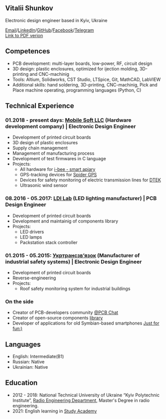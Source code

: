 ## Vitalii Shunkov

Electronic design engineer based in Kyiv, Ukraine

[Email](mailto:vtlshnkv@gmail.com)/[LinkedIn](https://www.linkedin.com/in/vitalii-shunkov/)/[GitHub](https://github.com/vitalii17)/[Facebook](https://www.facebook.com/vitalii.shunkov)/[Telegram](https://t.me/iilativ)  
[Link to PDF verion](https://raw.githubusercontent.com/vitalii17/my-cv/gh-pages/my-cv.pdf)

## Competences
- PCB development: multi-layer boards, low-power, RF, circuit design
- 3D design: plastic enclosures, optimized for ijection molding, 3D-printing and CNC-machinig
- Tools: Altium, Solidworks, CST Studio, LTSpice, Git, MathCAD, LabVIEW
- Additional skills: hand soldering, 3D-printing, CNC-machinig, Pick and Place machine operating, programming languages (Python, C)

## Technical Experience

### 01.2018 - present days: [Mobile Soft LLC](http://mobilesoft.com.ua/) (Hardware development company) | Electronic Design Engineer 
- Development of printed circuit boards
- 3D design of plastic enclosures
- Supply chain management
- Management of manufacturing process
- Development of test firmwares in C language
- Projects:
  - All hardware for [i-bee - smart apiary](https://www.i-bee.net/)
  - GPS-tracking devices for [Spider GPS](https://track-me.org/)
  - Devices for safety monitoring of electric transmission lines for [DTEK](https://dtek.com/)
  - Ultrasonic wind sensor

### 08.2016 - 05.2017: [LDI Lab](http://ldi.ua) (LED lighting manufacturer) | PCB Design Engineer
- Development of printed circuit boards
- Development and maintainig of components library 
- Projects:
  - LED drivers
  - LED lamps
  - Packstation stack controller

### 01.2015 - 05.2015: [Укртрансзв’язок](http://utz.com.ua/) (Manufacturer of industrial safety systems) | Electronic Design Engineer
- Development of printed circuit boards
- Reverse-engineering
- Projects:
  - Roof safety monitoring system for industrial buildings

### On the side
- Creator of PCB-developers community [@PCB Chat](https://t.me/pcb_chat)
- Creator of open-source components [library](https://github.com/Vitalii17/SVLib)
- Developer of applications for old Symbian-based smartphones [Just for fun:)](https://applist.schumi1331.de/publisher/Vitalii%20Shunkov)

## Languages
- English: Intermediate(B1)
- Russian: Native
- Ukrainian: Native

## Education
- 2012 - 2018: National Technical University of Ukraine “Kyiv Polytechnic Institute”, [Radio Engineering Department](https://rtf.kpi.ua/), Master's Degree in radio engineering.
- 2021: English learning in [Study Academy](https://studyacademy.ua/)





